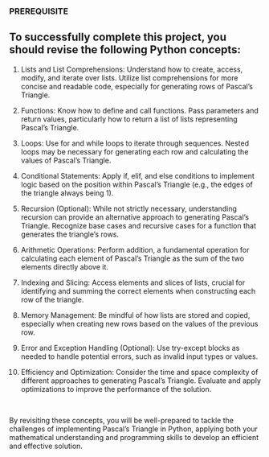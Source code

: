 <h3>PREREQUISITE</h3>

## To successfully complete this project, you should revise the following Python concepts:

1. Lists and List Comprehensions:
Understand how to create, access, modify, and iterate over lists.
Utilize list comprehensions for more concise and readable code, especially for generating rows of Pascal’s Triangle.

2. Functions:
Know how to define and call functions.
Pass parameters and return values, particularly how to return a list of lists representing Pascal’s Triangle.

3. Loops:
Use for and while loops to iterate through sequences.
Nested loops may be necessary for generating each row and calculating the values of Pascal’s Triangle.

4. Conditional Statements:
Apply if, elif, and else conditions to implement logic based on the position within Pascal’s Triangle (e.g., the edges of the triangle always being 1).

5. Recursion (Optional):
While not strictly necessary, understanding recursion can provide an alternative approach to generating Pascal’s Triangle.
Recognize base cases and recursive cases for a function that generates the triangle’s rows.

6. Arithmetic Operations:
Perform addition, a fundamental operation for calculating each element of Pascal’s Triangle as the sum of the two elements directly above it.

7. Indexing and Slicing:
Access elements and slices of lists, crucial for identifying and summing the correct elements when constructing each row of the triangle.
8. Memory Management:
Be mindful of how lists are stored and copied, especially when creating new rows based on the values of the previous row.

9. Error and Exception Handling (Optional):
Use try-except blocks as needed to handle potential errors, such as invalid input types or values.

10. Efficiency and Optimization:
Consider the time and space complexity of different approaches to generating Pascal’s Triangle.
Evaluate and apply optimizations to improve the performance of the solution.
<br>

By revisiting these concepts, you will be well-prepared to tackle the challenges of implementing Pascal’s Triangle in Python, applying both your mathematical understanding and programming skills to develop an efficient and effective solution.
